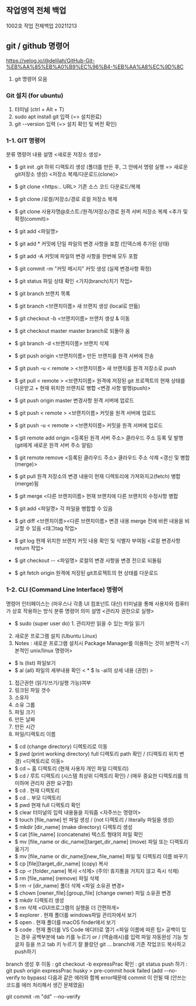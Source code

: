 ## 작업영역 전체 백업

1002호 작업 전체백업 20211213

## git / github 명령어 
https://velog.io/@delilah/GitHub-Git-%EB%AA%85%EB%A0%B9%EC%96%B4-%EB%AA%A8%EC%9D%8C



1. git 명령어 모음

### Git 설치 (for ubuntu)
1) 터미널 (ctrl + Alt + T)
2) sudo apt install git 입력 (=> 설치완료)
3) git --version 입력 (=> 설치 확인 및 버전 확인)

### 1-1. GIT 명령어
분류	명령어	내용 설명
<새로운 저장소 생성>	
* $ git init	.git 하위 디렉토리 생성
(폴더를 만든 후, 그 안에서 명령 실행 => 새로운 git저장소 생성)
<저장소 복제/다운로드(clone)>	
* $ git clone <https:.. URL>	기존 소스 코드 다운로드/복제


* $ git clone /로컬/저장소/경로	로컬 저장소 복제
* $ git clone 사용자명@호스트:/원격/저장소/경로	원격 서버 저장소 복제
<추가 및 확정(commit)>


* $ git add <파일명>
* $ git add *	커밋에 단일 파일의 변경 사항을 포함
(인덱스에 추가된 상태)
* $ git add -A	커밋에 파일의 변경 사항을 한번에 모두 포함
* $ git commit -m "커밋 메시지"	커밋 생성
(실제 변경사항 확정)
* $ git status	파일 상태 확인
<가지(branch)치기 작업>	
* $ git branch	브랜치 목록
* $ git branch <브랜치이름>	새 브랜치 생성 (local로 만듦)
* $ git checkout -b <브랜치이름>	브랜치 생성 & 이동
* $ git checkout master	master branch로 되돌아 옴
* $ git branch -d <브랜치이름>	브랜치 삭제
* $ git push origin <브랜치이름>	만든 브랜치를 원격 서버에 전송
* $ git push -u < remote > <브랜치이름>	새 브랜치를 원격 저장소로 push
* $ git pull < remote > <브랜치이름>	원격에 저장된 git 프로젝트의 현재 상태를 다운받고 + 현재 위치한 브랜치로 병합
<변경 사항 발행(push)>	
* $ git push origin master	변경사항 원격 서버에 업로드
* $ git push < remote > <브랜치이름>	커밋을 원격 서버에 업로드
* $ git push -u < remote > <브랜치이름>	커밋을 원격 서버에 업로드
* $ git remote add origin <등록된 원격 서버 주소>	클라우드 주소 등록 및 발행
(git에게 새로운 원격 서버 주소 알림)
* $ git remote remove <등록된 클라우드 주소>	클라우드 주소 삭제
<갱신 및 병합(merge)>	
* $ git pull	원격 저장소의 변경 내용이 현재 디렉토리에 가져와지고(fetch) 병합(merge)됨
* $ git merge <다른 브랜치이름>	현재 브랜치에 다른 브랜치의 수정사항 병합
* $ git add <파일명>	각 파일을 병합할 수 있음
* $ git diff <브랜치이름><다른 브랜치이름>	변경 내용 merge 전에 바뀐 내용을 비교할 수 있음
<태그tag 작업>	
* $ git log	현재 위치한 브랜치 커밋 내용 확인 및 식별자 부여됨
<로컬 변경사항 return 작업>	
* $ git checkout -- <파일명>	로컬의 변경 사항을 변경 전으로 되돌림
* $ git fetch origin	원격에 저장된 git프로젝트의 현 상태를 다운로드

### 1-2. CLI (Command Line Interface) 명령어
명령어 인터페이스는 (마우스나 각종 UI 컴포넌트 대신) 터미널을 통해 사용자와 컴퓨터가 상호 작용하는 방식
분류	명령어	의미	설명
<관리자 권한으로 실행>	
* $ sudo	(super user do)	1. 관리자만 읽을 수 있는 파일 읽기
2. 새로운 프로그램 설치 (Ubuntu Linux)
3. Notes : 새로운 프로그램 설치시 Package Manager를 이용하는 것이 보편적
<기본적인 unix/linux 명령어>	
* $ ls	(list)	파일보기
* $ al	(all)	파일의 세부내용 확인
< * $ ls -al의 상세 내용 (권한) >

1. 접근권한 (읽기/쓰기/실행 가능)여부
2. 링크된 파일 갯수
3. 소유자
4. 소유 그룹
5. 파일 크기
6. 만든 날짜
7. 만든 시간
8. 파일/디렉토리 이름
* $ cd	(change directory)	디렉토리로 이동
* $ pwd	(print working directory)	full 디렉토리 path 확인 /
(디렉토리 위치 변경)
<디렉토리로 이동>	
* $ cd ~		홈 디렉토리 (현재 사용자 개인 파일 디렉토리)
* $ cd /		루트 디렉토리 (시스템 최상위 디렉토리 확인) /
(매우 중요한 디렉토리를 의미하며 관리자 권한 요구함)
* $ cd .		현재 디렉토리
* $ cd ..		부모 디렉토리
* $ pwd		현재 full 디렉토리 확인
* $ clear		터미널의 입력 내용들을 지워줌
<자주쓰는 명령어>	
* $ touch [file_name]		빈 파일 생성 / (not 디렉토리 / literally 파일을 생성)
* $ mkdir [dir_name]	(make directory)	디렉토리 생성
* $ cat [file_name]	(concatenate)	텍스트 형태의 파일 확인
* $ mv [file_name or dic_name][target_dir_name]	(move)	파일 또는 디렉토리 옮기기
* $ mv [file_name or dir_name][new_file_name]		파일 및 디렉토리 이름 바꾸기
* $ cp [file][target_dir_name]	(copy)	복사
* $ cp -r [folder_name]		복사
<삭제>
(주의! 휴지통을 거치지 않고 즉시 삭제)	
* $ rm [file_name]	(remove)	파일 삭제
* $ rm -r [dir_name]		폴더 삭제
<파일 소유권 변경>	
* $ chown [owner_file]:[group_file]	(change owner)	파일 소유권 변경
* $ mkdir		디렉토리 생성
* $ rm		삭제
<GUI프로그램의 실행을 더 간편하게>	
* $ explorer .		현재 폴더를 windows파일 관리자에서 보기
* $ open .		현재 폴더를 macOS finder에서 보기
* $ code .		현재 폴더를 VS Code 에디터로 열기
<파일 이름에 따른 팁>	공백이 있는 경우		공백부분에 tab 키를 누르기 or / (역슬래시)를 입력
파일 자동완성 기능		첫글자 등을 쓰고 tab 키 누르기
잘 몰랐던 git ...
branch에 기존 작업코드 복사하고 push하기

branch 생성 후 이동 : git checkout -b expressPrac
확인 : git status
push 하기 : git push origin expressPrac
husky > pre-commit hook failed (add --no-verify to bypass) 다음과 같은 에러와 함께 error때문에 commit 이 안될 때 (안쓰는 코드를 에러 처리해서 생긴 문제였음)

git commit -m "dd" --no-verify